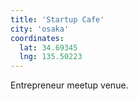 ```yaml
---
title: 'Startup Cafe'
city: 'osaka'
coordinates:
  lat: 34.69345
  lng: 135.50223
---
```


Entrepreneur meetup venue.
